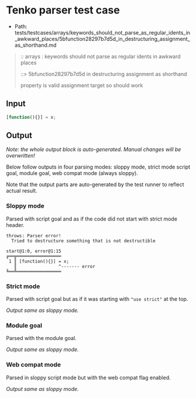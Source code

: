 # Tenko parser test case

- Path: tests/testcases/arrays/keywords_should_not_parse_as_regular_idents_in_awkward_places/5bfunction28297b7d5d_in_destructuring_assignment_as_shorthand.md

> :: arrays : keywords should not parse as regular idents in awkward places
>
> ::> 5bfunction28297b7d5d in destructuring assignment as shorthand
>
> property is valid assignment target so should work

## Input

`````js
[function(){}] = x;
`````

## Output

_Note: the whole output block is auto-generated. Manual changes will be overwritten!_

Below follow outputs in four parsing modes: sloppy mode, strict mode script goal, module goal, web compat mode (always sloppy).

Note that the output parts are auto-generated by the test runner to reflect actual result.

### Sloppy mode

Parsed with script goal and as if the code did not start with strict mode header.

`````
throws: Parser error!
  Tried to destructure something that is not destructible

start@1:0, error@1:15
╔══╦═════════════════
 1 ║ [function(){}] = x;
   ║                ^------- error
╚══╩═════════════════

`````

### Strict mode

Parsed with script goal but as if it was starting with `"use strict"` at the top.

_Output same as sloppy mode._

### Module goal

Parsed with the module goal.

_Output same as sloppy mode._

### Web compat mode

Parsed in sloppy script mode but with the web compat flag enabled.

_Output same as sloppy mode._
